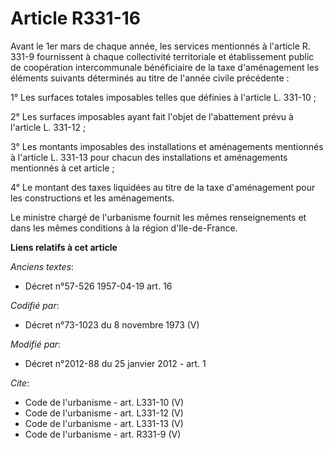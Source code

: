 # Article R331-16

Avant le 1er mars de chaque année, les services mentionnés à l'article R. 331-9 fournissent à chaque collectivité
territoriale et établissement public de coopération intercommunale bénéficiaire de la taxe d'aménagement les éléments
suivants déterminés au titre de l'année civile précédente : 

1° Les surfaces totales imposables telles que définies à l'article L. 331-10 ; 

2° Les surfaces imposables ayant fait l'objet de l'abattement prévu à l'article L. 331-12 ; 

3° Les montants imposables des installations et aménagements mentionnés à l'article L. 331-13 pour chacun des installations
et aménagements mentionnés à cet article ; 

4° Le montant des taxes liquidées au titre de la taxe d'aménagement pour les constructions et les aménagements. 

Le ministre chargé de l'urbanisme fournit les mêmes renseignements et dans les mêmes conditions à la région d'Ile-de-France.

**Liens relatifs à cet article**

_Anciens textes_:

  - Décret n°57-526 1957-04-19 art. 16

_Codifié par_:

  - Décret n°73-1023 du 8 novembre 1973 (V)

_Modifié par_:

  - Décret n°2012-88 du 25 janvier 2012 - art. 1

_Cite_:

  - Code de l'urbanisme - art. L331-10 (V)
  - Code de l'urbanisme - art. L331-12 (V)
  - Code de l'urbanisme - art. L331-13 (V)
  - Code de l'urbanisme - art. R331-9 (V)

